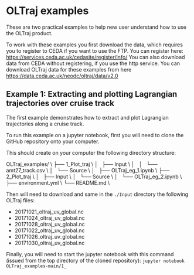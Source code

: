 # OLTraj examples
These are two practical examples to help new user understand how to use the OLTraj product.

To work with these examples you first download the data, which requires you to register to CEDA if you want to use the FTP. You can register here: https://services.ceda.ac.uk/cedasite/register/info/
You can also download data from CEDA without registering, if you use the http service. You can download OLTraj data for these examples from here https://data.ceda.ac.uk/neodc/oltraj/data/v2.0

## Example 1: Extracting and plotting Lagrangian trajectories over cruise track
The first example demonstrates how to extract and plot Lagrangian trajectories along a cruise track.

To run this example on a jupyter notebook, first you will need to clone the GitHub repository onto your computer.

This should create on your computer the following directory structure:

OLTraj_examples/              \\
├── 1_Plot_traj               \\
│   ├── Input                 \\
│   │   └── amt27_track.csv   \\
│   └── Source                \\
│       ├── OLTraj_eg_1.ipynb \\
├── 2_Plot_traj               \\
│   ├── Input                 \\
│   └── Source                \\
│       └── OLTraj_eg_2.ipynb \\
├── environment.yml           \\
└── README.md                 \\



Then will need to download and same in the `./Input` directory the following OLTraj files:

* 20171021_oltraj_uv_global.nc  
* 20171024_oltraj_uv_global.nc  
* 20171028_oltraj_uv_global.nc
* 20171022_oltraj_uv_global.nc
* 20171026_oltraj_uv_global.nc
* 20171030_oltraj_uv_global.nc 

Finally, you will need to start the jupyter notebook with this command (issued from the top directory of the cloned repository): `jupyter notebook OLTraj_examples-main/1_`



